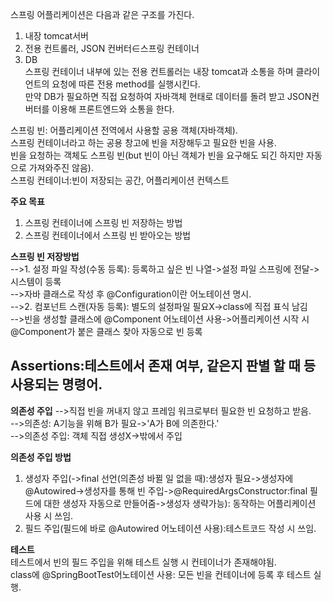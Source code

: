 스프링 어플리케이션은 다음과 같은 구조를 가진다.

1. 내장 tomcat서버
2. 전용 컨트롤러, JSON 컨버터∈스프링 컨테이너
3. DB  
   스프링 컨테이너 내부에 있는 전용 컨트롤러는 내장 tomcat과 소통을 하며 클라이언트의 요청에 따른 전용 method를 실행시킨다.  
   만약 DB가 필요하면 직접 요청하여 자바객체 현태로 데이터를 돌려 받고 JSON컨버터를 이용해 프론트엔드와 소통을 한다.

스프링 빈: 어플리케이션 전역에서 사용할 공용 객체(자바객체).  
스프링 컨테이너라고 하는 공용 창고에 빈을 저장해두고 필요한 빈을 사용.  
빈을 요청하는 객체도 스프링 빈(but 빈이 아닌 객체가 빈을 요구해도 되긴 하지만 자동으로 가져와주진 않음).  
스프링 컨테이너:빈이 저장되는 공간, 어플리케이션 컨텍스트

**주요 목표**

1. 스프링 컨테이너에 스프링 빈 저장하는 방법
2. 스프링 컨테이너에서 스프링 빈 받아오는 방법

**스프링 빈 저장방법**  
-->1. 설정 파일 작성(수동 등록): 등록하고 싶은 빈 나열->설정 파일 스프링에 전달->시스템이 등록  
-->자바 클래스로 작성 후 @Configuration이란 어노테이션 명시.  
-->2. 컴포넌트 스캔(자동 등록): 별도의 설정파일 필요X->class에 직접 표식 남김  
-->빈을 생성할 클래스에 @Component 어노테이션 사용->어플리케이션 시작 시 @Component가 붙은 클래스 찾아 자동으로 빈 등록

## Assertions:테스트에서 존재 여부, 같은지 판별 할 때 등 사용되는 명령어.

**의존성 주입**
-->직접 빈을 꺼내지 않고 프레임 워크로부터 필요한 빈 요청하고 받음.  
-->의존성: A기능을 위해 B가 필요->'A가 B에 의존한다.'  
-->의존성 주입: 객체 직접 생성X->밖에서 주입

**의존성 주입 방법**

1. 생성자 주입(->final 선언(의존성 바뀔 일 없을 때):생성자 필요->생성자에 @Autowired->생성자를 통해 빈 주입->@RequiredArgsConstructor:final 필드에 대한 생성자 자동으로 만들어줌->생성자 생략가능): 동작하는 어플리케이션 사용 시 쓰임.
2. 필드 주입(필드에 바로 @Autowired 어노테이션 사용):테스트코드 작성 시 쓰임.

**테스트**  
테스트에서 빈의 필드 주입을 위해 테스트 실행 시 컨테이너가 존재해야됨.  
class에 @SpringBootTest어노테이션 사용: 모든 빈을 컨테이너에 등록 후 테스트 실행.
